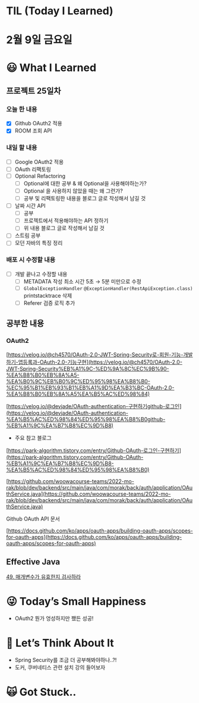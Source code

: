 # TIL (Today I Learned)

# 2월 9일 금요일

# 😃 What I Learned

## 프로젝트 25일차

### 오늘 한 내용

- [x]  Github OAuth2 적용
- [x]  ROOM 조회 API

### 내일 할 내용

- [ ]  Google OAuth2 적용
- [ ]  OAuth 리팩토링
- [ ]  Optional Refactoring
    - [ ]  Optional에 대한 공부 & 왜 Optional을 사용해야하는가?
    - [ ]  Optional 을 사용하지 않았을 때는 왜 그런가?
    - [ ]  공부 및 리팩토링한 내용을 블로그 글로 작성해서 남길 것
- [ ]  날짜 시간 API
    - [ ]  공부
    - [ ]  프로젝트에서 적용해야하는 API 정하기
    - [ ]  위 내용 블로그 글로 작성해서 남길 것
- [ ]  스트림 공부
- [ ]  모던 자바의 특징 정리

### 배포 시 수정할 내용

- [ ]  개발 끝나고 수정할 내용
    - [ ]  METADATA 작성 최소 시간 5초 → 5분 미만으로 수정
    - [ ]  `GlobalExceptionHandler` `@ExceptionHandler(RestApiException.class)` printstacktrace 삭제
    - [ ]  Referer 검증 로직 추가

## 공부한 내용

### OAuth2

[https://velog.io/@ch4570/OAuth-2.0-JWT-Spring-Security로-회원-기능-개발하기-앱등록과-OAuth-2.0-기능구현](https://velog.io/@ch4570/OAuth-2.0-JWT-Spring-Security%EB%A1%9C-%ED%9A%8C%EC%9B%90-%EA%B8%B0%EB%8A%A5-%EA%B0%9C%EB%B0%9C%ED%95%98%EA%B8%B0-%EC%95%B1%EB%93%B1%EB%A1%9D%EA%B3%BC-OAuth-2.0-%EA%B8%B0%EB%8A%A5%EA%B5%AC%ED%98%84)

[https://velog.io/@devjade/OAuth-authentication-구현하기github-로그인](https://velog.io/@devjade/OAuth-authentication-%EA%B5%AC%ED%98%84%ED%95%98%EA%B8%B0github-%EB%A1%9C%EA%B7%B8%EC%9D%B8)

- 주요 참고 블로그

[https://park-algorithm.tistory.com/entry/Github-OAuth-로그인-구현하기](https://park-algorithm.tistory.com/entry/Github-OAuth-%EB%A1%9C%EA%B7%B8%EC%9D%B8-%EA%B5%AC%ED%98%84%ED%95%98%EA%B8%B0)

[https://github.com/woowacourse-teams/2022-mo-rak/blob/dev/backend/src/main/java/com/morak/back/auth/application/OAuthService.java](https://github.com/woowacourse-teams/2022-mo-rak/blob/dev/backend/src/main/java/com/morak/back/auth/application/OAuthService.java)

Github OAuth API 문서

[https://docs.github.com/ko/apps/oauth-apps/building-oauth-apps/scopes-for-oauth-apps](https://docs.github.com/ko/apps/oauth-apps/building-oauth-apps/scopes-for-oauth-apps)

## Effective Java

[49. 매개변수가 유효한지 검사하라](https://www.notion.so/49-b805d594048e49799c1a9bd5da2b9836?pvs=21)

# 😜 Today’s Small Happiness

- OAuth2 뭔가 엉성하지만 쨌든 성공!

# 🧐 Let’s Think About It

- Spring Security를 조금 더 공부해봐야하나..?!
- 도커, 쿠버네티스 관련 설치 강의 들어보자

# 🙀 Got Stuck..